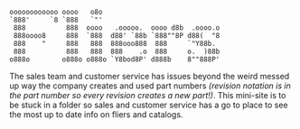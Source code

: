 ```
oooooooooooo oooo   o8o                              
`888'     `8 `888   `"'                              
 888          888  oooo   .ooooo.  oooo d8b  .oooo.o 
 888oooo8     888  `888  d88' `88b `888""8P d88(  "8 
 888    "     888   888  888ooo888  888     `"Y88b.  
 888          888   888  888    .o  888     o.  )88b 
o888o        o888o o888o `Y8bod8P' d888b    8""888P' 
```
The sales team and customer service has issues beyond the weird messed up way the company creates and used part numbers *(revision notation is in the part number so every revision creates a new part!)*.  This mini-site is to be stuck in a folder so sales and customer service has a go to place to see the most up to date info on fliers and catalogs.

